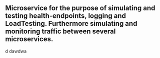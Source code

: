 ## Microservice for the purpose of simulating and testing health-endpoints, logging and LoadTesting. Furthermore simulating and monitoring traffic between several microservices.
d
dawdwa
